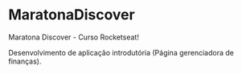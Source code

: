 # MaratonaDiscover
Maratona Discover - Curso Rocketseat!

Desenvolvimento de aplicação introdutória (Página gerenciadora de finanças).
